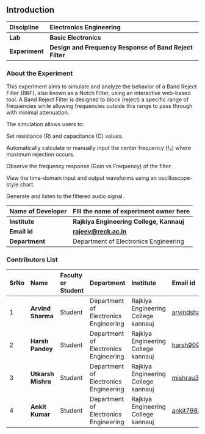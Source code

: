 ## Introduction


<b>Discipline | <b> Electronics Engineering
:--|:--|
<b> Lab | <b> Basic Electronics
<b> Experiment|     <b> Design and Frequency Response of Band Reject Filter

### About the Experiment 

This experiment aims to simulate and analyze the behavior of a Band Reject Filter (BRF), also known as a Notch Filter, using an interactive web-based tool. A Band Reject Filter is designed to block (reject) a specific range of frequencies while allowing frequencies outside this range to pass through with minimal attenuation.

The simulation allows users to:

Set resistance (R) and capacitance (C) values.

Automatically calculate or manually input the center frequency (f₀) where maximum rejection occurs.

Observe the frequency response (Gain vs Frequency) of the filter.

View the time-domain input and output waveforms using an oscilloscope-style chart.

Generate and listen to the filtered audio signal.

<b>Name of Developer | <b> Fill the name of experiment owner here 
:--|:--|
<b> Institute | <b>  Rajkiya Engineering College, Kannauj
<b> Email id|     <b>  rajeev@reck.ac.in
<b> Department |  Department of Electronics Engineering

### Contributors List

SrNo | Name | Faculty or Student | Department| Institute | Email id
:--|:--|:--|:--|:--|:--|
1 | <b>Arvind Sharma</b> | Student  | Department of Electronics Engineering | Rajkiya Engineering College kannauj | arvindsharma052006@gmail.com
2 | <b>Harsh Pandey</b> | Student | Department of Electronics Engineering | Rajkiya Engineering College kannauj | harsh9092092@gmail.com
3 |<b> Utkarsh Mishra</b> | Student | Department of Electronics Engineering | Rajkiya Engineering College kannauj | mishrau342@gmail.com
4 | <b>Ankit Kumar</b> | Student | Department of Electronics Engineering | Rajkiya Engineering College kannauj | ankit798388@gmail.com

